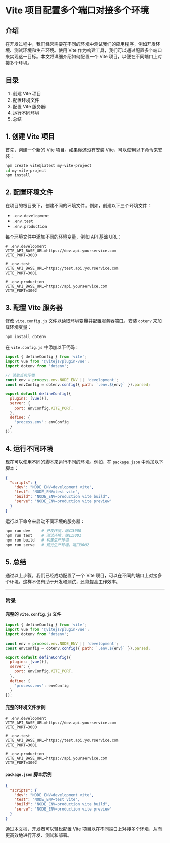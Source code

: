 # Vite 项目配置多个端口对接多个环境

## 介绍

在开发过程中，我们经常需要在不同的环境中测试我们的应用程序，例如开发环境、测试环境和生产环境。使用 Vite 作为构建工具，我们可以通过配置多个端口来实现这一目标。本文将详细介绍如何配置一个 Vite 项目，以便在不同端口上对接多个环境。

## 目录

1. 创建 Vite 项目
2. 配置环境文件
3. 配置 Vite 服务器
4. 运行不同环境
5. 总结

## 1. 创建 Vite 项目

首先，创建一个新的 Vite 项目。如果你还没有安装 Vite，可以使用以下命令来安装：

```bash
npm create vite@latest my-vite-project
cd my-vite-project
npm install
```

## 2. 配置环境文件

在项目的根目录下，创建不同的环境文件。例如，创建以下三个环境文件：

- `.env.development`
- `.env.test`
- `.env.production`

每个环境文件中添加不同的环境变量，例如 API 基础 URL：

```env
# .env.development
VITE_API_BASE_URL=https://dev.api.yourservice.com
VITE_PORT=3000
```

```env
# .env.test
VITE_API_BASE_URL=https://test.api.yourservice.com
VITE_PORT=3001
```

```env
# .env.production
VITE_API_BASE_URL=https://api.yourservice.com
VITE_PORT=3002
```

## 3. 配置 Vite 服务器

修改 `vite.config.js` 文件以读取环境变量并配置服务器端口。安装 `dotenv` 来加载环境变量：

```bash
npm install dotenv
```

在 `vite.config.js` 中添加以下代码：

```javascript
import { defineConfig } from 'vite';
import vue from '@vitejs/plugin-vue';
import dotenv from 'dotenv';

// 读取当前环境
const env = process.env.NODE_ENV || 'development';
const envConfig = dotenv.config({ path: `.env.${env}` }).parsed;

export default defineConfig({
  plugins: [vue()],
  server: {
    port: envConfig.VITE_PORT,
  },
  define: {
    'process.env': envConfig
  }
});
```

## 4. 运行不同环境

现在可以使用不同的脚本来运行不同的环境。例如，在 `package.json` 中添加以下脚本：

```json
{
  "scripts": {
    "dev": "NODE_ENV=development vite",
    "test": "NODE_ENV=test vite",
    "build": "NODE_ENV=production vite build",
    "serve": "NODE_ENV=production vite preview"
  }
}
```

运行以下命令来启动不同环境的服务器：

```bash
npm run dev     # 开发环境，端口3000
npm run test    # 测试环境，端口3001
npm run build   # 构建生产环境
npm run serve   # 预览生产环境，端口3002
```

## 5. 总结

通过以上步骤，我们已经成功配置了一个 Vite 项目，可以在不同的端口上对接多个环境。这样不仅有助于开发和测试，还能提高工作效率。

---

### 附录

#### 完整的 `vite.config.js` 文件

```javascript
import { defineConfig } from 'vite';
import vue from '@vitejs/plugin-vue';
import dotenv from 'dotenv';

const env = process.env.NODE_ENV || 'development';
const envConfig = dotenv.config({ path: `.env.${env}` }).parsed;

export default defineConfig({
  plugins: [vue()],
  server: {
    port: envConfig.VITE_PORT,
  },
  define: {
    'process.env': envConfig
  }
});
```

#### 完整的环境文件示例

```env
# .env.development
VITE_API_BASE_URL=https://dev.api.yourservice.com
VITE_PORT=3000
```

```env
# .env.test
VITE_API_BASE_URL=https://test.api.yourservice.com
VITE_PORT=3001
```

```env
# .env.production
VITE_API_BASE_URL=https://api.yourservice.com
VITE_PORT=3002
```

#### `package.json` 脚本示例

```json
{
  "scripts": {
    "dev": "NODE_ENV=development vite",
    "test": "NODE_ENV=test vite",
    "build": "NODE_ENV=production vite build",
    "serve": "NODE_ENV=production vite preview"
  }
}
```

通过本文档，开发者可以轻松配置 Vite 项目以在不同端口上对接多个环境，从而更高效地进行开发、测试和部署。